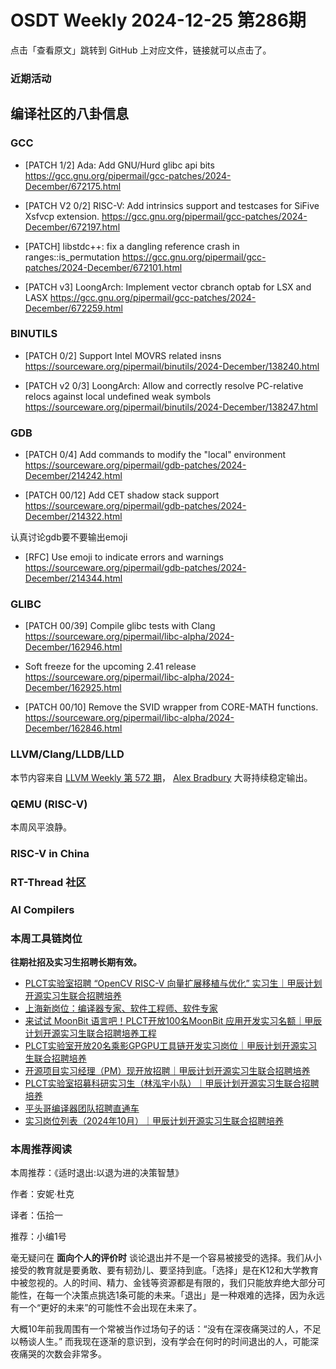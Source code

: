 # OSDT Weekly 2024-12-25 第286期

点击「查看原文」跳转到 GitHub 上对应文件，链接就可以点击了。

### 近期活动

## 编译社区的八卦信息

### GCC

- [PATCH 1/2] Ada: Add GNU/Hurd glibc api bits
    https://gcc.gnu.org/pipermail/gcc-patches/2024-December/672175.html

- [PATCH V2 0/2] RISC-V: Add intrinsics support and testcases for SiFive Xsfvcp extension.
    https://gcc.gnu.org/pipermail/gcc-patches/2024-December/672197.html

- [PATCH] libstdc++: fix a dangling reference crash in ranges::is_permutation
    https://gcc.gnu.org/pipermail/gcc-patches/2024-December/672101.html

- [PATCH v3] LoongArch: Implement vector cbranch optab for LSX and LASX
    https://gcc.gnu.org/pipermail/gcc-patches/2024-December/672259.html

### BINUTILS

- [PATCH 0/2] Support Intel MOVRS related insns
    https://sourceware.org/pipermail/binutils/2024-December/138240.html

- [PATCH v2 0/3] LoongArch: Allow and correctly resolve PC-relative relocs against local undefined weak symbols
    https://sourceware.org/pipermail/binutils/2024-December/138247.html

### GDB

- [PATCH 0/4] Add commands to modify the "local" environment
    https://sourceware.org/pipermail/gdb-patches/2024-December/214242.html

- [PATCH 00/12] Add CET shadow stack support
    https://sourceware.org/pipermail/gdb-patches/2024-December/214322.html

认真讨论gdb要不要输出emoji
- [RFC] Use emoji to indicate errors and warnings
    https://sourceware.org/pipermail/gdb-patches/2024-December/214344.html

### GLIBC

- [PATCH 00/39] Compile glibc tests with Clang
    https://sourceware.org/pipermail/libc-alpha/2024-December/162946.html

- Soft freeze for the upcoming 2.41 release
    https://sourceware.org/pipermail/libc-alpha/2024-December/162925.html

- [PATCH 00/10] Remove the SVID wrapper from CORE-MATH functions.
    https://sourceware.org/pipermail/libc-alpha/2024-December/162846.html

### LLVM/Clang/LLDB/LLD

本节内容来自 [LLVM Weekly 第 572 期](http://llvmweekly.org/issue/572)，
[Alex Bradbury](https://www.linkedin.com/in/alex-bradbury/) 大哥持续稳定输出。

### QEMU (RISC-V)

本周风平浪静。

### RISC-V in China

### RT-Thread 社区

### AI Compilers

### 本周工具链岗位

**往期社招及实习生招聘长期有效。**

- [PLCT实验室招聘 “OpenCV RISC-V 向量扩展移植与优化” 实习生｜甲辰计划开源实习生联合招聘培养](https://mp.weixin.qq.com/s/NSFIlymcfe_gJBmJXK0Zng)
- [上海新岗位：编译器专家、软件工程师、软件专家](https://mp.weixin.qq.com/s/pX2R3znrPCxdsOLVg9YVXA)
- [来试试 MoonBit 语言吧！PLCT开放100名MoonBit 应用开发实习名额｜甲辰计划开源实习生联合招聘培养工程](https://mp.weixin.qq.com/s/VUwXNvYzharpK6Aou4hssw)
- [PLCT实验室开放20名乘影GPGPU工具链开发实习岗位｜甲辰计划开源实习生联合招聘培养](https://mp.weixin.qq.com/s/DalDbZYiP2IFALvB2Wwb6w)
- [开源项目实习经理（PM）现开放招聘｜甲辰计划开源实习生联合招聘培养](https://mp.weixin.qq.com/s/9uIxvaMOVjsbcGjHbidvgg)
- [PLCT实验室招募科研实习生（林泓宇小队）｜甲辰计划开源实习生联合招聘培养](https://mp.weixin.qq.com/s/8XtWlfBF9RxUoUCHskQpPw)
- [平头哥编译器团队招聘直通车](https://mp.weixin.qq.com/s/fRFWolihmi05hTuBvI8u2g)
- [实习岗位列表（2024年10月）｜甲辰计划开源实习生联合招聘培养](https://mp.weixin.qq.com/s/UCcsvhw6Kxw3EQOd0JVlUg)

### 本周推荐阅读

本周推荐：《适时退出:以退为进的决策智慧》

作者：安妮·杜克

译者：伍拾一

推荐：小编1号

毫无疑问在 **面向个人的评价时** 谈论退出并不是一个容易被接受的选择。我们从小接受的教育就是要勇敢、要有韧劲儿、要坚持到底。「选择」是在K12和大学教育中被忽视的。人的时间、精力、金钱等资源都是有限的，我们只能放弃绝大部分可能性，在每一个决策点挑选1条可能的未来。「退出」是一种艰难的选择，因为永远有一个“更好的未来”的可能性不会出现在未来了。

大概10年前我周围有一个常被当作过场句子的话：“没有在深夜痛哭过的人，不足以畅谈人生。” 而我现在逐渐的意识到，没有学会在何时的时间退出的人，可能深夜痛哭的次数会非常多。
